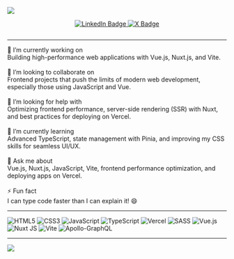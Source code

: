   ![](https://quotes-github-readme.vercel.app/api?type=horizontal&theme=radical)
  
<p align="center">
  <a href="https://www.linkedin.com/in/ara-hovsepyan0/">
    <img src="https://img.shields.io/badge/LinkedIn-blue?style=for-the-badge&logo=linkedin&logoColor=white" alt="LinkedIn Badge">
  </a>
  <a href="https://x.com/areshovsepyan">
      <img src="https://img.shields.io/badge/Twitter-blue?style=for-the-badge&logo=x&logoColor=white" alt="X Badge"/>
  </a>
</p>

<p align="center"><img src="https://komarev.com/ghpvc/?username=areshovsepyan&style=flat-square&color=blue" alt=""></p>

---

🔭 I’m currently working on<br>Building high-performance web applications with Vue.js, Nuxt.js, and Vite.<br><br>👯 I’m looking to collaborate on<br>Frontend projects that push the limits of modern web development, especially those using JavaScript and Vue.<br><br>🤝 I’m looking for help with<br>Optimizing frontend performance, server-side rendering (SSR) with Nuxt, and best practices for deploying on Vercel.<br><br>🌱 I’m currently learning<br>Advanced TypeScript, state management with Pinia, and improving my CSS skills for seamless UI/UX.<br><br>💬 Ask me about<br>Vue.js, Nuxt.js, JavaScript, Vite, frontend performance optimization, and deploying apps on Vercel.<br><br>⚡ Fun fact<br>I can type code faster than I can explain it! 😄<be>



---


![HTML5](https://img.shields.io/badge/html5-%23E34F26.svg?style=for-the-badge&logo=html5&logoColor=white) ![CSS3](https://img.shields.io/badge/css3-%231572B6.svg?style=for-the-badge&logo=css3&logoColor=white) ![JavaScript](https://img.shields.io/badge/javascript-%23323330.svg?style=for-the-badge&logo=javascript&logoColor=%23F7DF1E) ![TypeScript](https://img.shields.io/badge/typescript-%23007ACC.svg?style=for-the-badge&logo=typescript&logoColor=white) ![Vercel](https://img.shields.io/badge/vercel-%23000000.svg?style=for-the-badge&logo=vercel&logoColor=white) ![SASS](https://img.shields.io/badge/SASS-hotpink.svg?style=for-the-badge&logo=SASS&logoColor=white) ![Vue.js](https://img.shields.io/badge/vue.js-%2335495e.svg?style=for-the-badge&logo=vuedotjs&logoColor=%234FC08D) ![Nuxt JS](https://img.shields.io/badge/Nuxt-002E3B?style=for-the-badge&logo=nuxt.js&logoColor=#00DC82) ![Vite](https://img.shields.io/badge/vite-%23646CFF.svg?style=for-the-badge&logo=vite&logoColor=white) ![Apollo-GraphQL](https://img.shields.io/badge/-ApolloGraphQL-311C87?style=for-the-badge&logo=apollo-graphql)

---
![](https://github-readme-streak-stats.herokuapp.com/?user=areshovsepyan&theme=dark&hide_border=true)<br/>

